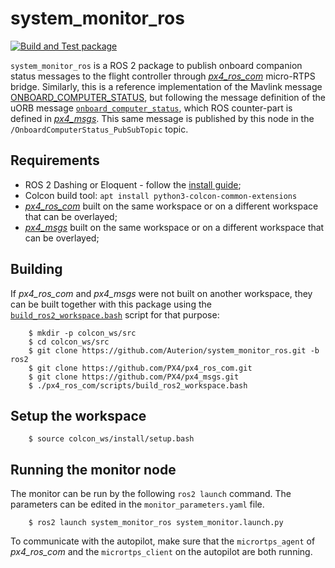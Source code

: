 # system_monitor_ros
[![Build and Test package](https://github.com/Auterion/system_monitor_ros/workflows/Build%20and%20Test%20package/badge.svg)](https://github.com/Auterion/system_monitor_ros/actions)

`system_monitor_ros` is a ROS 2 package to publish onboard companion status messages to the flight controller through [*px4_ros_com*](https://https://github.com/PX4/px4_ros_com) micro-RTPS bridge.
Similarly, this is a reference implementation of the Mavlink message [ONBOARD_COMPUTER_STATUS](https://mavlink.io/en/messages/common.html#ONBOARD_COMPUTER_STATUS), but following the message definition of the uORB message [`onboard_computer_status`](https://github.com/PX4/Firmware/blob/master/msg/onboard_computer_status.msg), which ROS counter-part is defined in [*px4_msgs*](https://github.com/PX4/px4_msgs/blob/master/msg/OnboardComputerStatus.msg). This same message is published by this node in the `/OnboardComputerStatus_PubSubTopic` topic.

## Requirements
  * ROS 2 Dashing or Eloquent - follow the [install guide](https://index.ros.org/doc/ros2/Installation/Dashing/Linux-Install-Debians/);
  * Colcon build tool: `apt install python3-colcon-common-extensions`
  * [*px4_ros_com*](https://https://github.com/PX4/px4_ros_com) built on the same workspace or on a different workspace that can be overlayed;
  * [*px4_msgs*](https://https://github.com/PX4/px4_msgs) built on the same workspace or on a different workspace that can be overlayed;

## Building
If *px4_ros_com* and *px4_msgs* were not built on another workspace, they can be built together with this package using the [`build_ros2_workspace.bash`](https://github.com/PX4/px4_ros_com/blob/master/scripts/build_ros2_workspace.bash) script for that purpose:

```
    $ mkdir -p colcon_ws/src
    $ cd colcon_ws/src
    $ git clone https://github.com/Auterion/system_monitor_ros.git -b ros2
    $ git clone https://github.com/PX4/px4_ros_com.git
    $ git clone https://github.com/PX4/px4_msgs.git
    $ ./px4_ros_com/scripts/build_ros2_workspace.bash
```

## Setup the workspace

```
    $ source colcon_ws/install/setup.bash
```

## Running the monitor node
The monitor can be run by the following `ros2 launch` command. The parameters can be edited in the `monitor_parameters.yaml` file.

```
    $ ros2 launch system_monitor_ros system_monitor.launch.py
```

To communicate with the autopilot, make sure that the `micrortps_agent` of *px4_ros_com* and the `micrortps_client` on the autopilot are both running.
